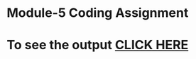 # Module-5 Coding Assignment

# To see the output [CLICK HERE](https://sid-tanwar.github.com/Coursera-HTML-CSS-and-JavaScript-for-Web-Developers/Assignments/module5-solution/index.html)
